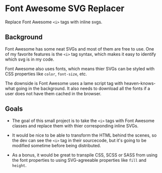 # Font Awesome SVG Replacer

Replace Font Awesome `<i>` tags with inline svgs.

## Background

Font Awesome has some neat SVGs and most of them are free to use. One of my favorite features is the `<i>` tag syntax, which makes it easy to identify which svg is in my code.

Font Awesome also uses fonts, which means thier SVGs can be styled with CSS properties like `color`, `font-size`, etc.

The downside is Font Awesome uses a lame script tag with heaven-knows-what going in the background. It also needs to download all the fonts if a user does not have them cached in the browser. 

## Goals

- The goal of this small project is to take the `<i>` tags with Font Awesome classes and replace them with thier corresponding inline SVGs.

- It would be nice to be able to transform the HTML behind the scenes, so the dev can see the `<i>` tag in their sourcecode, but it's going to be modified sometime before being distributed.

- As a bonus, it would be great to transpile CSS, SCSS or SASS from using the font properties to using SVG-agreeable properties like `fill` and `height`.
